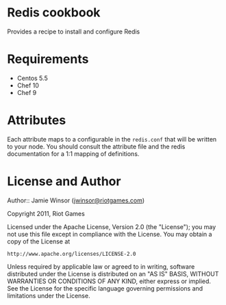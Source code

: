 # Redis cookbook

Provides a recipe to install and configure Redis

# Requirements

* Centos 5.5
* Chef 10
* Chef 9

# Attributes

Each attribute maps to a configurable in the `redis.conf` that will be written to your node. You should consult the attribute file and the redis documentation for a 1:1 mapping of definitions.

# License and Author

Author:: Jamie Winsor (<jwinsor@riotgames.com>)

Copyright 2011, Riot Games

Licensed under the Apache License, Version 2.0 (the "License");
you may not use this file except in compliance with the License.
You may obtain a copy of the License at

    http://www.apache.org/licenses/LICENSE-2.0

Unless required by applicable law or agreed to in writing, software
distributed under the License is distributed on an "AS IS" BASIS,
WITHOUT WARRANTIES OR CONDITIONS OF ANY KIND, either express or implied.
See the License for the specific language governing permissions and
limitations under the License.
